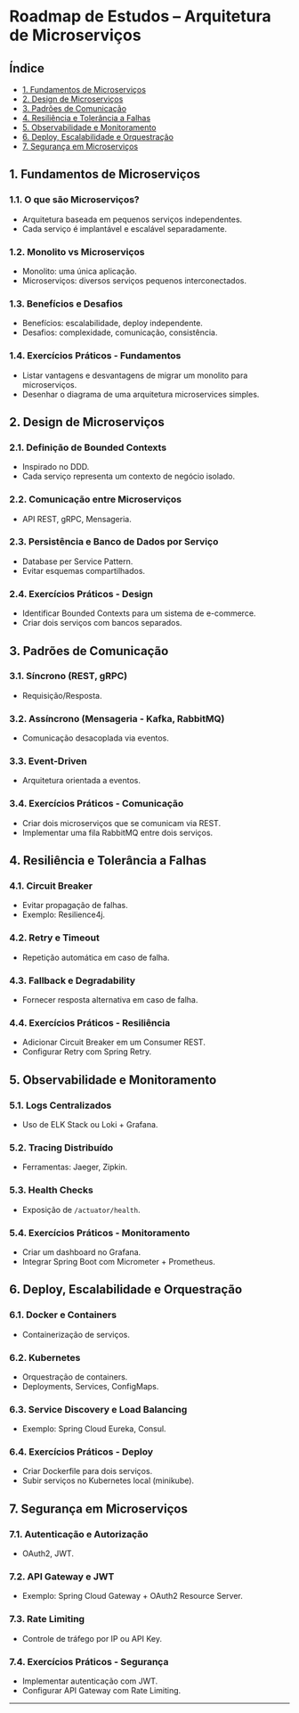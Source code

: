 # Roadmap de Estudos – Arquitetura de Microserviços

## Índice

- [1. Fundamentos de Microserviços](#1-fundamentos-de-microserviços)
- [2. Design de Microserviços](#2-design-de-microserviços)
- [3. Padrões de Comunicação](#3-padrões-de-comunicação)
- [4. Resiliência e Tolerância a Falhas](#4-resiliência-e-tolerância-a-falhas)
- [5. Observabilidade e Monitoramento](#5-observabilidade-e-monitoramento)
- [6. Deploy, Escalabilidade e Orquestração](#6-deploy-escalabilidade-e-orquestração)
- [7. Segurança em Microserviços](#7-segurança-em-microserviços)

## 1. Fundamentos de Microserviços

### 1.1. O que são Microserviços?
- Arquitetura baseada em pequenos serviços independentes.
- Cada serviço é implantável e escalável separadamente.

### 1.2. Monolito vs Microserviços
- Monolito: uma única aplicação.
- Microserviços: diversos serviços pequenos interconectados.

### 1.3. Benefícios e Desafios
- Benefícios: escalabilidade, deploy independente.
- Desafios: complexidade, comunicação, consistência.

### 1.4. Exercícios Práticos - Fundamentos
- Listar vantagens e desvantagens de migrar um monolito para microserviços.
- Desenhar o diagrama de uma arquitetura microservices simples.

## 2. Design de Microserviços

### 2.1. Definição de Bounded Contexts
- Inspirado no DDD.
- Cada serviço representa um contexto de negócio isolado.

### 2.2. Comunicação entre Microserviços
- API REST, gRPC, Mensageria.

### 2.3. Persistência e Banco de Dados por Serviço
- Database per Service Pattern.
- Evitar esquemas compartilhados.

### 2.4. Exercícios Práticos - Design
- Identificar Bounded Contexts para um sistema de e-commerce.
- Criar dois serviços com bancos separados.

## 3. Padrões de Comunicação

### 3.1. Síncrono (REST, gRPC)
- Requisição/Resposta.

### 3.2. Assíncrono (Mensageria - Kafka, RabbitMQ)
- Comunicação desacoplada via eventos.

### 3.3. Event-Driven
- Arquitetura orientada a eventos.

### 3.4. Exercícios Práticos - Comunicação
- Criar dois microserviços que se comunicam via REST.
- Implementar uma fila RabbitMQ entre dois serviços.

## 4. Resiliência e Tolerância a Falhas

### 4.1. Circuit Breaker
- Evitar propagação de falhas.
- Exemplo: Resilience4j.

### 4.2. Retry e Timeout
- Repetição automática em caso de falha.

### 4.3. Fallback e Degradability
- Fornecer resposta alternativa em caso de falha.

### 4.4. Exercícios Práticos - Resiliência
- Adicionar Circuit Breaker em um Consumer REST.
- Configurar Retry com Spring Retry.

## 5. Observabilidade e Monitoramento

### 5.1. Logs Centralizados
- Uso de ELK Stack ou Loki + Grafana.

### 5.2. Tracing Distribuído
- Ferramentas: Jaeger, Zipkin.

### 5.3. Health Checks
- Exposição de `/actuator/health`.

### 5.4. Exercícios Práticos - Monitoramento
- Criar um dashboard no Grafana.
- Integrar Spring Boot com Micrometer + Prometheus.

## 6. Deploy, Escalabilidade e Orquestração

### 6.1. Docker e Containers
- Containerização de serviços.

### 6.2. Kubernetes
- Orquestração de containers.
- Deployments, Services, ConfigMaps.

### 6.3. Service Discovery e Load Balancing
- Exemplo: Spring Cloud Eureka, Consul.

### 6.4. Exercícios Práticos - Deploy
- Criar Dockerfile para dois serviços.
- Subir serviços no Kubernetes local (minikube).

## 7. Segurança em Microserviços

### 7.1. Autenticação e Autorização
- OAuth2, JWT.

### 7.2. API Gateway e JWT
- Exemplo: Spring Cloud Gateway + OAuth2 Resource Server.

### 7.3. Rate Limiting
- Controle de tráfego por IP ou API Key.

### 7.4. Exercícios Práticos - Segurança
- Implementar autenticação com JWT.
- Configurar API Gateway com Rate Limiting.

---

